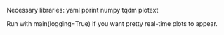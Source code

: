 Necessary libraries:
yaml
pprint
numpy
tqdm
plotext


Run with main(logging=True) if you want pretty real-time plots to appear.
